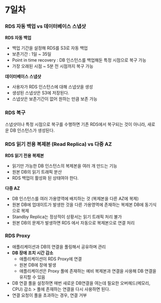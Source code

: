 # 7일차

### RDS  자동 백업 vs 데이터베이스 스냅샷

**RDS  자동 백업**

- 백업 기간을 설정해 RDS를 S3로 자동 백업
- 보존기간 : 1일 ~ 35일
- Point in time recovery : DB 인스턴스를 백업해둔 특정 시점으로 복구 가능
- 가장 오래된 시점 ~ 5분 전 시점까지 복구 가능

**데이터베이스 스냅샷**

- 사용자가 RDS 인스턴스에 대해 스냅샷을 생성
- 생성된 스냅샷은 S3에 저장된다.
- 스냅샷은 보존기간이 없어 원하는 만큼 보존 가능

### RDS 복구

스냅샷이나 특정 시점으로 복구를 수행하면 기존 RDS에서 복구되는 것이 아니라, 새로운 DB 인스턴스가 생성된다. 

### RDS 읽기 전용 복제본 (Read Replica) vs 다중 AZ

**RDS 읽기 전용 복제본**

- 읽기만 가능한 DB 인스턴스의 복제본을 여러 개 만드는 기능
- 원본 DB의 읽기 트래픽 분산
- RDS 백업이 활성화 된 상태여야 한다.

**다증 AZ**

- DB 인스턴스를 여러 가용영역에 배치하는 것 (복제본을 다른 AZ에 복제)
- 원본 DB에 업데이트가 발생한 것을 다른 가용영역에 존재하는 복제본 DB에 동기식으로 복제
- Standby Replica는 정상적이 상황서는 읽기 트래픽 처리 불가
- 원본 DB의 문제가 발생하면 RDS 에서 자동으로 복제본으로 연결 처리

### RDS Proxy

- 애플리케이션과 DB의 연결을 풀링해서 공유하며 관리
- **DB 장애 조치 시간 감소**
    - 애플리케이션이 RDS Proxy에 연결
    - 원본 DB에 장애 발생
    - 애플리케이션은 Proxy 풀에 존재하는 예비 복제본과 연결을 사용해 DB 연결을 유지할 수 있음
- DB 연결 풀을 설정하면 매번 새로운 DB연결을 여는데 필요한 오버헤드(메모리, CPU) 감소 > 풀에 존재하는 연결을 다시 사용하면 된다.
- 연결 요청이 풀을 초과하는 경우, 연결 거부